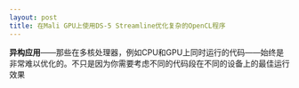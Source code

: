 ```yaml
---
layout: post
title: 在Mali GPU上使用DS-5 Streamline优化复杂的OpenCL程序
---
```


**异构应用**——那些在多核处理器，例如CPU和GPU上同时运行的代码——始终是非常难以优化的。不只是因为你需要考虑不同的代码段在不同的设备上的最佳运行效果
